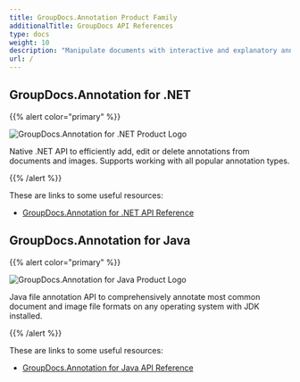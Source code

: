 ```yaml
---
title: GroupDocs.Annotation Product Family
additionalTitle: GroupDocs API References
type: docs
weight: 10
description: "Manipulate documents with interactive and explanatory annotations to annotate text or images in any cross platform solution"
url: /
---
```


## GroupDocs.Annotation for .NET

{{% alert color="primary" %}} 

![GroupDocs.Annotation for .NET Product Logo](gdocs_net.png)

Native .NET API to efficiently add, edit or delete annotations from documents and images. Supports working with all popular annotation types.

{{% /alert %}} 

These are links to some useful resources:

- [GroupDocs.Annotation for .NET API Reference](/annotation/net/)


## GroupDocs.Annotation for Java

{{% alert color="primary" %}}

![GroupDocs.Annotation for Java Product Logo](gdocs_java.png)

Java file annotation API to comprehensively annotate most common document and image file formats on any operating system with JDK installed.

{{% /alert %}}

These are links to some useful resources:

- [GroupDocs.Annotation for Java API Reference](/annotation/java/)
